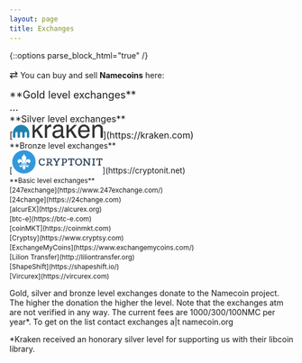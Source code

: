```yaml
---
layout: page
title: Exchanges
---
```


{::options parse_block_html="true" /}

<span style="font-size:130%;">&#8644;</span> You can buy and sell **Namecoins** here:

<span style="font-size:130%;">
**Gold level exchanges**<br>
...<br>
</span>

<span style="font-size:115%;">
**Silver level exchanges**<br>
[<img alt="Kraken" src="images/kraken.png">](https://kraken.com)<br>
</span>

<span style="font-size:100%;">
**Bronze level exchanges**<br>
[<img alt="Cryptonit" src="images/cryptonit.png" width="160px">](https://cryptonit.net)<br>
</span>

<span style="font-size:85%;">
**Basic level exchanges**<br>
[247exchange](https://www.247exchange.com/)<br>
[24change](https://24change.com)<br>
[alcurEX](https://alcurex.org)<br>
[btc-e](https://btc-e.com)<br>
[coinMKT](https://coinmkt.com)<br>
[Cryptsy](https://www.cryptsy.com)<br>
[ExchangeMyCoins](https://www.exchangemycoins.com/)<br>
[Lilion Transfer](http://liliontransfer.org)<br>
[ShapeShift](https://shapeshift.io/)<br>
[Vircurex](https://vircurex.com)<br>
</span>

Gold, silver and bronze level exchanges donate to the Namecoin project. The higher the donation the higher the level. Note that the exchanges atm are not verified in any way.
The current fees are 1000/300/100NMC per year*. To get on the list contact exchanges a|t namecoin.org

*Kraken received an honorary silver level for supporting us with their libcoin library.